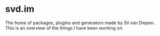 # svd.im

The home of packages, plugins and generators made by Sil van Diepen. This is an overview of the things I have been working on.

